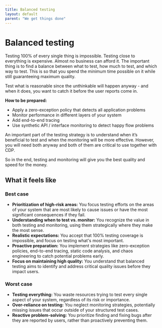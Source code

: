 ```yaml
---
title: Balanced testing
layout: default
parent: "We get things done"
---
```


# Balanced testing

Testing 100% of every single thing is impossible. Testing close to everything is expensive. Almost no business can afford it. The important thing is to find a balance between what to test, how much to test, and which way to test. This is so that you spend the minimum time possible on it while still guaranteeing maximum quality.

Test what is reasonable since the unthinkable will happen anyway - and when it does, you want to catch it before the user reports come in.

**How to be prepared:**

- Apply a zero-exception policy that detects all application problems
- Monitor performance in different layers of your system
- Add end-to-end tracing
- Use synthetic API / interface monitoring to detect happy flow problems

An important part of the testing strategy is to understand when it’s beneficial to test and when the monitoring will be more effective. However, you will need both anyway and both of them are critical to use together with CDP.

So in the end, testing and monitoring will give you the best quality and speed for the money.

## What it feels like

### Best case

- **Prioritization of high-risk areas:** You focus testing efforts on the areas of your system that are most likely to cause issues or have the most significant consequences if they fail.
- **Understanding when to test vs. monitor:** You recognize the value in both testing and monitoring, using them strategically where they make the most sense.
- **Realistic expectations:** You accept that 100% testing coverage is impossible, and focus on testing what's most important.
- **Proactive preparation:** You implement strategies like zero-exception policies, end-to-end tracing, static code analysis, and chaos engineering to catch potential problems early.
- **Focus on maintaining high quality:** You understand that balanced testing aims to identify and address critical quality issues before they impact users.

### Worst case

- **Testing everything:** You waste resources trying to test every single aspect of your system, regardless of its risk or importance.
- **Over-reliance on testing:** You neglect monitoring strategies, potentially missing issues that occur outside of your structured test cases.
- **Reactive problem-solving:**  You prioritize finding and fixing bugs after they are reported by users, rather than proactively preventing them.
